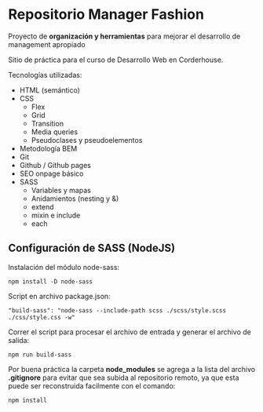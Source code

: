 # Repositorio Manager Fashion

Proyecto de **organización y herramientas** para mejorar el desarrollo de management apropiado


Sitio de práctica para el curso de Desarrollo Web en Corderhouse.

Tecnologías utilizadas:

- HTML (semántico)
- CSS
  - Flex
  - Grid
  - Transition
  - Media queries
  - Pseudoclases y pseudoelementos
- Metodología BEM
- Git
- Github / Github pages
- SEO onpage básico
- SASS
  - Variables y mapas
  - Anidamientos (nesting y &)
  - extend
  - mixin e include
  - each

## Configuración de SASS (NodeJS)

Instalación del módulo node-sass:

`npm install -D node-sass`

Script en archivo package.json:

`"build-sass": "node-sass --include-path scss ./scss/style.scss ./css/style.css -w"`

Correr el script para procesar el archivo de entrada y generar el archivo de salida:

`npm run build-sass`

Por buena práctica la carpeta **node_modules** se agrega a la lista del archivo **.gitignore** para evitar que sea subida al repositorio remoto, ya que esta puede ser reconstruida facilmente con el comando:

`npm install`